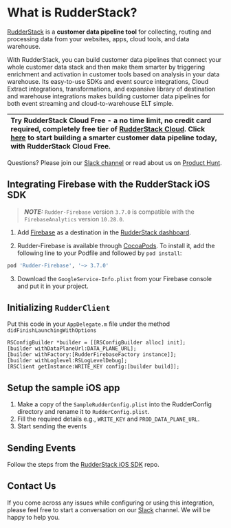# What is RudderStack?

[RudderStack](https://rudderstack.com/) is a **customer data pipeline tool** for collecting, routing and processing data from your websites, apps, cloud tools, and data warehouse.

With RudderStack, you can build customer data pipelines that connect your whole customer data stack and then make them smarter by triggering enrichment and activation in customer tools based on analysis in your data warehouse. Its easy-to-use SDKs and event source integrations, Cloud Extract integrations, transformations, and expansive library of destination and warehouse integrations makes building customer data pipelines for both event streaming and cloud-to-warehouse ELT simple. 

| Try **RudderStack Cloud Free** - a no time limit, no credit card required, completely free tier of [RudderStack Cloud](https://resources.rudderstack.com/rudderstack-cloud). Click [here](https://app.rudderlabs.com/signup?type=freetrial) to start building a smarter customer data pipeline today, with RudderStack Cloud Free. |
|:------|

Questions? Please join our [Slack channel](https://resources.rudderstack.com/join-rudderstack-slack) or read about us on [Product Hunt](https://www.producthunt.com/posts/rudderstack).

## Integrating Firebase with the RudderStack iOS SDK

> **_NOTE:_** `Rudder-Firebase` version `3.7.0` is compatible with the `FirebaseAnalytics` version `10.28.0`. 

1. Add [Firebase](http://firebase.google.com) as a destination in the [RudderStack dashboard](https://app.rudderstack.com/).

2. Rudder-Firebase is available through [CocoaPods](https://cocoapods.org). To install it, add the following line to your Podfile and followed by `pod install`:

```ruby
pod 'Rudder-Firebase', '~> 3.7.0'
```

3. Download the `GoogleService-Info.plist` from your Firebase console and put it in your project.

## Initializing ```RudderClient```

Put this code in your ```AppDelegate.m``` file under the method ```didFinishLaunchingWithOptions```
```
RSConfigBuilder *builder = [[RSConfigBuilder alloc] init];
[builder withDataPlaneUrl:DATA_PLANE_URL];
[builder withFactory:[RudderFirebaseFactory instance]];
[builder withLoglevel:RSLogLevelDebug];
[RSClient getInstance:WRITE_KEY config:[builder build]];
```

## Setup the sample iOS app

1. Make a copy of the `SampleRudderConfig.plist` into the RudderConfig directory and rename it to `RudderConfig.plist`.
2. Fill the required details e.g., `WRITE_KEY` and `PROD_DATA_PLANE_URL`.
3. Start sending the events

## Sending Events

Follow the steps from the [RudderStack iOS SDK](https://github.com/rudderlabs/rudder-sdk-ios#sending-events) repo.

## Contact Us

If you come across any issues while configuring or using this integration, please feel free to start a conversation on our [Slack](https://resources.rudderstack.com/join-rudderstack-slack) channel. We will be happy to help you.
